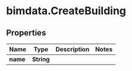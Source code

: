 # bimdata.CreateBuilding

## Properties

Name | Type | Description | Notes
------------ | ------------- | ------------- | -------------
**name** | **String** |  | 


